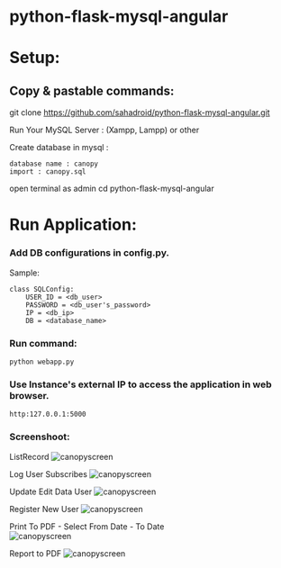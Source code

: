 # python-flask-mysql-angular

# Setup:
##  Copy & pastable commands:




git clone https://github.com/sahadroid/python-flask-mysql-angular.git 

Run Your MySQL Server : (Xampp, Lampp) or other 

Create database in mysql :

	database name : canopy 
	import : canopy.sql

open terminal as admin 
cd python-flask-mysql-angular



# Run Application:

### Add DB configurations in config.py.

Sample:

    class SQLConfig:
        USER_ID = <db_user>
        PASSWORD = <db_user's_password>
        IP = <db_ip>
        DB = <database_name>

### Run command:

    python webapp.py

### Use Instance's external IP to access the application in web browser.

    http:127.0.0.1:5000


### Screenshoot:

ListRecord
![canopyscreen](https://user-images.githubusercontent.com/27715383/109784207-69836480-7c3d-11eb-97ee-1ec81181c213.png)



Log User Subscribes
![canopyscreen](https://user-images.githubusercontent.com/27715383/109784351-92a3f500-7c3d-11eb-953f-abced93d2f29.png)



Update Edit Data User
![canopyscreen](https://user-images.githubusercontent.com/27715383/109381121-ebf0e900-790a-11eb-95f6-6f9a581ff5e4.png)



Register New User
![canopyscreen](https://user-images.githubusercontent.com/27715383/109381189-5d309c00-790b-11eb-8955-45cb37a8e5a1.png)



Print To PDF - Select From Date - To Date  
![canopyscreen](https://user-images.githubusercontent.com/27715383/109785545-cfbcb700-7c3e-11eb-8b08-706a9f887f7b.png)



Report to PDF
![canopyscreen](https://user-images.githubusercontent.com/27715383/109786129-6d17eb00-7c3f-11eb-98bd-e45ca0a6c3a0.png)


